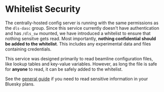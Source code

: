 # Whitelist Security

The centrally-hosted config server is running with the same permissions as the `dls-dasc` group. Since this service currently doesn't have authentication and has `/dls_sw` mounted, we have introduced a whitelist to ensure that nothing sensitve gets read. Most importantly, **nothing confidential should be added to the whitelist**. This includes any experimental data and files containing credentials.

This service was designed primarily to read beamline configuration files, like lookup tables and key-value variables. However, as long the file is safe for **anyone** to read, it can be safely added to the whitelist.

See the [general guide](../how-to/config-server-guide.md#reading-sensitive-information) if you need to read sensitive information in your Bluesky plans.
